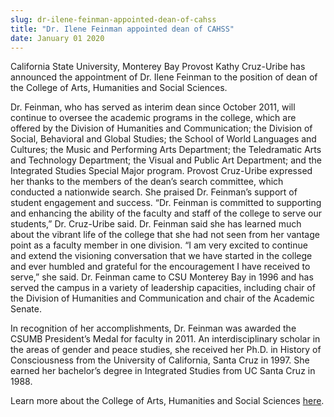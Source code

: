 ```yaml
---
slug: dr-ilene-feinman-appointed-dean-of-cahss
title: "Dr. Ilene Feinman appointed dean of CAHSS"
date: January 01 2020
---
```


 
<p>
  California State University, Monterey Bay Provost Kathy Cruz-Uribe has
  announced the appointment of Dr. Ilene Feinman to the position of dean of the
  College of Arts, Humanities and Social Sciences.
</p>
<p>
  Dr. Feinman, who has served as interim dean since October 2011, will continue
  to oversee the academic programs in the college, which are offered by the
  Division of Humanities and Communication; the Division of Social, Behavioral
  and Global Studies; the School of World Languages and Cultures; the Music and
  Performing Arts Department; the Teledramatic Arts and Technology Department;
  the Visual and Public Art Department; and the Integrated Studies Special Major
  program. Provost Cruz-Uribe expressed her thanks to the members of the dean’s
  search committee, which conducted a nationwide search. She praised Dr.
  Feinman’s support of student engagement and success. “Dr. Feinman is committed
  to supporting and enhancing the ability of the faculty and staff of the
  college to serve our students,” Dr. Cruz-Uribe said. Dr. Feinman said she has
  learned much about the vibrant life of the college that she had not seen from
  her vantage point as a faculty member in one division. “I am very excited to
  continue and extend the visioning conversation that we have started in the
  college and ever humbled and grateful for the encouragement I have received to
  serve,” she said. Dr. Feinman came to CSU Monterey Bay in 1996 and has served
  the campus in a variety of leadership capacities, including chair of the
  Division of Humanities and Communication and chair of the Academic Senate.
</p>
<p>
  In recognition of her accomplishments, Dr. Feinman was awarded the CSUMB
  President’s Medal for faculty in 2011. An interdisciplinary scholar in the
  areas of gender and peace studies, she received her Ph.D. in History of
  Consciousness from the University of California, Santa Cruz in 1997. She
  earned her bachelor’s degree in Integrated Studies from UC Santa Cruz in 1988.
</p>
<p>
  Learn more about the College of Arts, Humanities and Social Sciences
  <a href="https://cahss.csumb.edu/welcome-cahss">here</a>.
</p>
 
